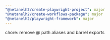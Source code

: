 ```yaml
---
"@netanelh2/create-playwright-project": major
"@netanelh2/create-workflows-package": major
"@netanelh2/playwright-framework": major
---
```


chore: remove @ path aliases and barrel exports
